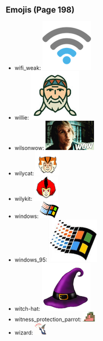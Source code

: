 
## Emojis (Page 198)

* wifi_weak: ![wifi_weak](output/wifi_weak.png)
* willie: ![willie](output/willie.jpg)
* wilsonwow: ![wilsonwow](output/wilsonwow.gif)
* wilycat: ![wilycat](output/wilycat.png)
* wilykit: ![wilykit](output/wilykit.png)
* windows: ![windows](output/windows.png)
* windows_95: ![windows_95](output/windows_95.jpg)
* witch-hat: ![witch-hat](output/witch-hat.png)
* witness_protection_parrot: ![witness_protection_parrot](output/witness_protection_parrot.gif)
* wizard: ![wizard](output/wizard.png)
